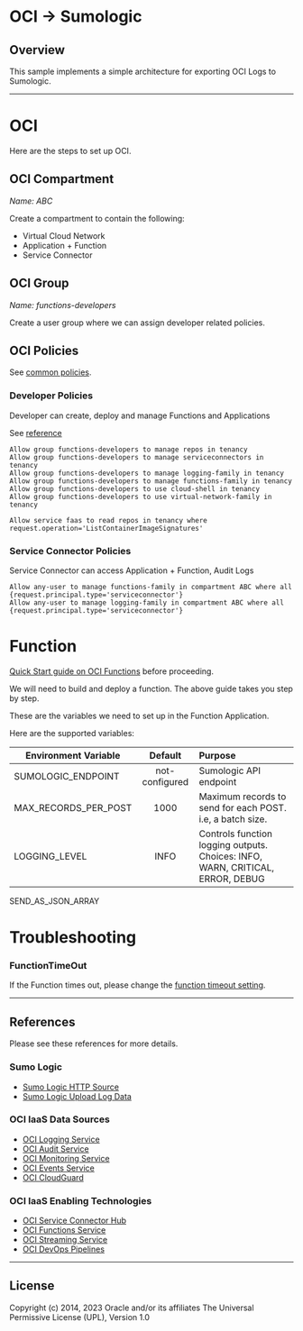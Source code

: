 # OCI -> Sumologic

##  Overview

This sample implements a simple architecture for exporting OCI Logs to Sumologic.

---
# OCI

Here are the steps to set up OCI.

## OCI Compartment

_Name: ABC_

Create a compartment to contain the following:


- Virtual Cloud Network
- Application + Function
- Service Connector

## OCI Group

_Name: functions-developers_

Create a user group where we can assign developer related policies.   


## OCI Policies

See [common policies](https://docs.oracle.com/en-us/iaas/Content/Identity/Concepts/commonpolicies.htm).

### Developer Policies

Developer can create, deploy and manage Functions and Applications

See [reference](https://docs.oracle.com/en-us/iaas/Content/Identity/Concepts/commonpolicies.htm#)

    Allow group functions-developers to manage repos in tenancy
    Allow group functions-developers to manage serviceconnectors in tenancy
    Allow group functions-developers to manage logging-family in tenancy
    Allow group functions-developers to manage functions-family in tenancy
    Allow group functions-developers to use cloud-shell in tenancy
    Allow group functions-developers to use virtual-network-family in tenancy

    Allow service faas to read repos in tenancy where request.operation='ListContainerImageSignatures'


### Service Connector Policies

Service Connector can access Application + Function, Audit Logs

    Allow any-user to manage functions-family in compartment ABC where all {request.principal.type='serviceconnector'}
    Allow any-user to manage logging-family in compartment ABC where all {request.principal.type='serviceconnector'}


#  Function

[Quick Start guide on OCI Functions](https://docs.oracle.com/en-us/iaas/Content/Functions/Tasks/functionsquickstartguidestop.htm) before proceeding.

We will need to build and deploy a function.  The above guide takes you step by step.

These are the variables we need to set up in the Function Application.  

Here are the supported variables:

| Environment Variable |    Default     | Purpose                                                                                                   |
|----------------------|:--------------:|:----------------------------------------------------------------------------------------------------------|
| SUMOLOGIC_ENDPOINT   | not-configured | Sumologic API endpoint                                                                                    |
| MAX_RECORDS_PER_POST |      1000      | Maximum records to send for each POST.    i.e, a batch size.                                              |
| LOGGING_LEVEL        |      INFO      | Controls function logging outputs.  Choices: INFO, WARN, CRITICAL, ERROR, DEBUG                           |

SEND_AS_JSON_ARRAY


# Troubleshooting

### FunctionTimeOut

If the Function times out, please change the
[function timeout setting](https://docs.oracle.com/en-us/iaas/Content/Functions/Tasks/functionscustomizing.htm).


---

## References

Please see these references for more details.

### Sumo Logic

- [Sumo Logic HTTP Source](https://help.sumologic.com/docs/send-data/hosted-collectors/http-source/)
- [Sumo Logic Upload Log Data](https://help.sumologic.com/docs/send-data/hosted-collectors/http-source/logs-metrics/upload-logs/#upload-log-data-with-a-post-request)


### OCI IaaS Data Sources

- [OCI Logging Service](https://docs.oracle.com/en-us/iaas/Content/Logging/Concepts/loggingoverview.htm)
- [OCI Audit Service](https://docs.oracle.com/en-us/iaas/Content/Audit/Concepts/auditoverview.htm)
- [OCI Monitoring Service](https://docs.oracle.com/en-us/iaas/Content/Monitoring/Concepts/monitoringoverview.htm)
- [OCI Events Service](https://docs.oracle.com/en-us/iaas/Content/Events/Concepts/eventsoverview.htm)
- [OCI CloudGuard](https://docs.oracle.com/en-us/iaas/cloud-guard/using/index.htm)

### OCI IaaS Enabling Technologies

- [OCI Service Connector Hub](https://docs.oracle.com/en-us/iaas/Content/Functions/Concepts/functionsoverview.htm)
- [OCI Functions Service](https://docs.oracle.com/en-us/iaas/Content/Functions/Concepts/functionsoverview.htm)
- [OCI Streaming Service](https://docs.oracle.com/en-us/iaas/Content/Streaming/Concepts/streamingoverview.htm)
- [OCI DevOps Pipelines](https://docs.oracle.com/en/solutions/build-cicd-pipelines-devops-function/index.html)


---
## License
Copyright (c) 2014, 2023 Oracle and/or its affiliates
The Universal Permissive License (UPL), Version 1.0
